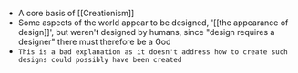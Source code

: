 - A core basis of [[Creationism]]
- Some aspects of the world appear to be designed, '[[the appearance of design]]', but weren't designed by humans, since "design requires a designer" there must therefore be a God
- `This is a bad explanation as it doesn't address how to create such designs could possibly have been created`